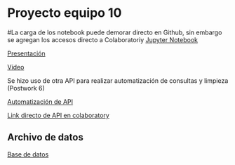 # Proyecto equipo 10

#La carga de los notebook puede demorar directo en Github, sin embargo se agregan los accesos directo a Colaboratoriy
[Jupyter Notebook](https://github.com/angyf/Entrega_Final_Procesamiento_DanielAlvarez_AngelicaFuentes_IvonneRamirez/blob/main/JupyterNotebook.ipynb)


[Presentación](https://www.canva.com/design/DAEYIZBWbiE/ra7kZj1_aXeNLah0G-Xtnw/view?utm_content=DAEYIZBWbiE&utm_campaign=designshare&utm_medium=link&utm_source=publishsharelink)

[Vídeo](https://www.dropbox.com/sh/sol6sj33jszp9wr/AAA4GUvsbfICH-aPar3U7LA4a?dl=0&preview=zoom_5.mp4)

Se hizo uso de otra API para realizar automatización de consultas y limpieza (Postwork 6)

[Automatización de API](https://github.com/angyf/Entrega_Final_Procesamiento_DanielAlvarez_AngelicaFuentes_IvonneRamirez/blob/main/API.ipynb)

[Link directo de API en colaboratory](https://colab.research.google.com/drive/1E3INugFT7nQETRmMihGDFhGo4F-7UFT6?usp=sharing)

## Archivo de datos

[Base de datos](https://raw.githubusercontent.com/angyf/Entrega_Final_Procesamiento_DanielAlvarez_AngelicaFuentes_IvonneRamirez/main/mlbootcamp5_train.csv)
